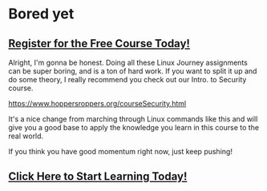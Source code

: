 # Bored yet
##  [Register for the Free Course Today!](https://roppers.thinkific.com/courses/computing-fundamentals)
Alright, I'm gonna be honest. Doing all these Linux Journey assignments can be super boring, and is a ton of hard work. If you want to split it up and do some theory, I really recommend you check out our Intro. to Security course. 

<https://www.hoppersroppers.org/courseSecurity.html>


It's a nice change from marching through Linux commands like this and will give you a good base to apply the knowledge you learn in this course to the real world. 

If you think you have good momentum right now, just keep pushing! 
##  [Click Here to Start Learning Today!](https://roppers.thinkific.com/courses/computing-fundamentals)
